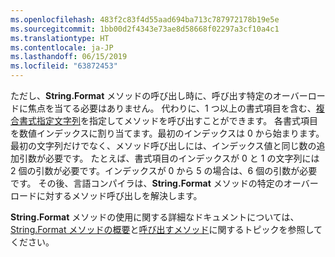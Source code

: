 ```yaml
---
ms.openlocfilehash: 483f2c83f4d55aad694ba713c787972178b19e5e
ms.sourcegitcommit: 1bb00d2f4343e73ae8d58668f02297a3cf10a4c1
ms.translationtype: HT
ms.contentlocale: ja-JP
ms.lasthandoff: 06/15/2019
ms.locfileid: "63872453"
---
```


ただし、**String.Format** メソッドの呼び出し時に、呼び出す特定のオーバーロードに焦点を当てる必要はありません。 代わりに、1 つ以上の書式項目を含む、[複合書式指定文字列](~/docs/standard/base-types/composite-formatting.md)を指定してメソッドを呼び出すことができます。 各書式項目を数値インデックスに割り当てます。最初のインデックスは 0 から始まります。 最初の文字列だけでなく、メソッド呼び出しには、インデックス値と同じ数の追加引数が必要です。 たとえば、書式項目のインデックスが 0 と 1 の文字列には 2 個の引数が必要です。インデックスが 0 から 5 の場合は、6 個の引数が必要です。 その後、言語コンパイラは、**String.Format** メソッドの特定のオーバーロードに対するメソッド呼び出しを解決します。   
 
**String.Format** メソッドの使用に関する詳細なドキュメントについては、[String.Format メソッドの概要](#Starting)と[呼び出すメソッド](#FTaskList)に関するトピックを参照してください。    
